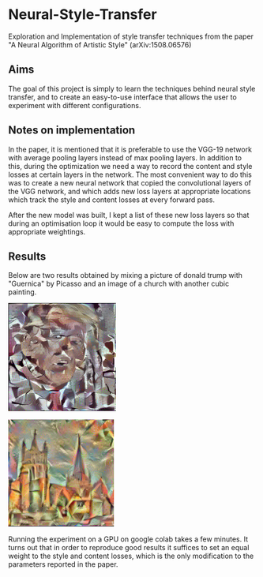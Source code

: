 # Neural-Style-Transfer
Exploration and Implementation of style transfer techniques from the paper "A Neural Algorithm of Artistic Style" (arXiv:1508.06576)

## Aims

The goal of this project is simply to learn the techniques behind neural style transfer, and to create an easy-to-use interface that allows the user to experiment with different configurations. 

## Notes on implementation 

In the paper, it is mentioned that it is preferable to use the VGG-19 network with average pooling layers instead of max pooling layers. In addition to this, during the optimization we need a way to record the content and style losses at certain layers in the network. The most convenient way to do this was to create a new neural network that copied the convolutional layers of the VGG network, and which adds new loss layers at appropriate locations which track the style and content losses at every forward pass. 

After the new model was built, I kept a list of these new loss layers so that during an optimisation loop it would be easy to compute the loss with appropriate weightings. 

## Results

Below are two results obtained by mixing a picture of donald trump with "Guernica" by Picasso and an image of a church with another cubic painting. 

![Picture of Trump in the style of "Guernica" by Picasso](results/trump-guernica.png)

![Picture of city with cubic style](results/city-cubic.png)

Running the experiment on a GPU on google colab takes a few minutes. It turns out that in order to reproduce good results it suffices to set an equal weight to the style and content losses, which is the only modification to the parameters reported in the paper. 
